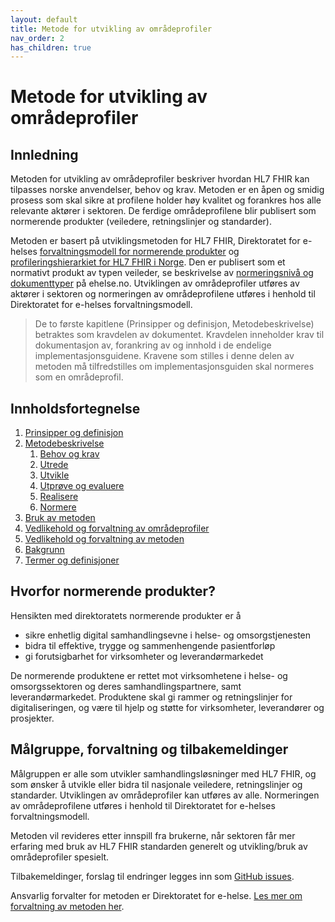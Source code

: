 ```yaml
---
layout: default
title: Metode for utvikling av områdeprofiler
nav_order: 2
has_children: true
---
```


# Metode for utvikling av områdeprofiler

## Innledning

Metoden for utvikling av områdeprofiler beskriver hvordan HL7 FHIR kan tilpasses norske anvendelser, behov og krav. Metoden er en åpen og smidig prosess som skal sikre at profilene holder høy kvalitet og forankres hos alle relevante aktører i sektoren. De ferdige områdeprofilene blir publisert som normerende produkter (veiledere, retningslinjer og standarder).

Metoden er basert på utviklingsmetoden for HL7 FHIR, Direktoratet for e-helses [forvaltningsmodell for normerende produkter](http://ehelse.no/publikasjoner/forvaltningsmodell-for-normerende-produkter-fra-direktoratet-for-e-helse) og [profileringshierarkiet for HL7 FHIR  i Norge](https://git.sarepta.ehelse.no/utvikling/FHIR/-/wikis/profilering). Den er publisert som et normativt produkt av typen veileder, se beskrivelse av [normeringsnivå og dokumenttyper](https://ehelse.no/standarder/om-standardisering-i-e-helse/normeringsniva-og-dokumenttyper) på ehelse.no. Utviklingen av områdeprofiler utføres av aktører i sektoren og normeringen av områdeprofilene utføres i henhold til Direktoratet for e-helses forvaltningsmodell.

>De to første kapitlene (Prinsipper og definisjon, Metodebeskrivelse) betraktes som kravdelen av dokumentet. Kravdelen inneholder krav til dokumentasjon av, forankring av og innhold i de endelige implementasjonsguidene. Kravene som stilles i denne delen av metoden må tilfredstilles om implementasjonsguiden skal normeres som en områdeprofil.

## Innholdsfortegnelse

1. [Prinsipper og definisjon](no-national-profiles-principles.md)
1. [Metodebeskrivelse](metodebeskrivelse.md)
   1. [Behov og krav](behov-og-krav.md)
   1. [Utrede](utrede.md)
   1. [Utvikle](utvikle.md)
   1. [Utprøve og evaluere](utprøve-og-evaluere.md)
   1. [Realisere](realisere.md)
   1. [Normere](normere.md)
1. [Bruk av metoden](bruk-av-metoden.md)
1. [Vedlikehold og forvaltning av områdeprofiler](vedlikehold-og-forvaltning.md)
1. [Vedlikehold og forvaltning av metoden](forvaltning-av-metoden.md)
1. [Bakgrunn](bakgrunn.md)
1. [Termer og definisjoner](termer-og-definisjoner.md)

## Hvorfor normerende produkter?

Hensikten med direktoratets normerende produkter er å

* sikre enhetlig digital samhandlingsevne i helse- og omsorgstjenesten
* bidra til effektive, trygge og sammenhengende pasientforløp
* gi forutsigbarhet for virksomheter og leverandørmarkedet

De normerende produktene er rettet mot virksomhetene i helse- og omsorgssektoren og deres samhandlingspartnere, samt leverandørmarkedet. Produktene skal gi rammer og retningslinjer for digitaliseringen, og være til hjelp og støtte for virksomheter, leverandører og prosjekter.

## Målgruppe, forvaltning og tilbakemeldinger

Målgruppen er alle som utvikler samhandlingsløsninger med HL7 FHIR, og som ønsker å utvikle eller bidra til nasjonale veiledere, retningslinjer og standarder.
Utviklingen av områdeprofiler kan utføres av alle. Normeringen av områdeprofilene utføres i henhold til Direktoratet for e-helses forvaltningsmodell.

Metoden vil revideres etter innspill fra brukerne, når sektoren får mer erfaring med bruk av HL7 FHIR standarden generelt og utvikling/bruk av områdeprofiler spesielt.

Tilbakemeldinger, forslag til endringer legges inn som [GitHub issues](https://github.com/HL7Norway/best-practice/issues).

Ansvarlig forvalter for metoden er Direktoratet for e-helse. [Les mer om forvaltning av metoden her](forvaltning-av-metoden.md).
